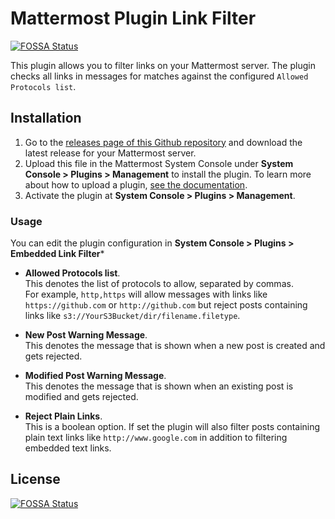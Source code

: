 # Mattermost Plugin Link Filter
[![FOSSA Status](https://app.fossa.com/api/projects/git%2Bgithub.com%2FBrightscout%2Fmattermost-plugin-link-filter.svg?type=shield)](https://app.fossa.com/projects/git%2Bgithub.com%2FBrightscout%2Fmattermost-plugin-link-filter?ref=badge_shield)


This plugin allows you to filter links on your Mattermost server. The plugin checks all links in messages for matches against the configured `Allowed Protocols list`.

## Installation

1. Go to the [releases page of this Github repository](https://github.com/Brightscout/mattermost-plugin-link-filter/releases) and download the latest release for your Mattermost server.
2. Upload this file in the Mattermost System Console under **System Console > Plugins > Management** to install the plugin. To learn more about how to upload a plugin, [see the documentation](https://docs.mattermost.com/administration/plugins.html#plugin-uploads).
3. Activate the plugin at **System Console > Plugins > Management**.


### Usage

You can edit the plugin configuration in **System Console > Plugins > Embedded Link Filter***
* **Allowed Protocols list**.<br>
  This denotes the list of protocols to allow, separated by commas.<br/>
 For example, `http,https` will allow messages with links like `https://github.com` or `http://github.com` but reject posts containing links like `s3://YourS3Bucket/dir/filename.filetype`.

* **New Post Warning Message**.<br>
  This denotes the message that is shown when a new post is created and gets rejected.

* **Modified Post Warning Message**.<br>
  This denotes the message that is shown when an existing post is modified and gets rejected.

* **Reject Plain Links**.<br>
  This is a boolean option. If set the plugin will also filter posts containing plain text links like `http://www.google.com` in addition to filtering embedded text links.


## License
[![FOSSA Status](https://app.fossa.com/api/projects/git%2Bgithub.com%2FBrightscout%2Fmattermost-plugin-link-filter.svg?type=large)](https://app.fossa.com/projects/git%2Bgithub.com%2FBrightscout%2Fmattermost-plugin-link-filter?ref=badge_large)